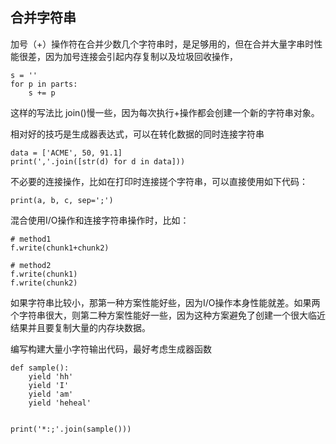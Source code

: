 ## 合并字符串

加号（+）操作符在合并少数几个字符串时，是足够用的，但在合并大量字串时性能很差，因为加号连接会引起内存复制以及垃圾回收操作，

```
s = ''
for p in parts:
    s += p
```
这样的写法比 join()慢一些，因为每次执行+操作都会创建一个新的字符串对象。

相对好的技巧是生成器表达式，可以在转化数据的同时连接字符串

```
data = ['ACME', 50, 91.1]
print(','.join([str(d) for d in data]))
```

不必要的连接操作，比如在打印时连接搓个字符串，可以直接使用如下代码：
```
print(a, b, c, sep=';')
```

混合使用I/O操作和连接字符串操作时，比如：
```
# method1
f.write(chunk1+chunk2)

# method2
f.write(chunk1)
f.write(chunk2)
```
如果字符串比较小，那第一种方案性能好些，因为I/O操作本身性能就差。如果两个字符串很大，则第二种方案性能好一些，因为这种方案避免了创建一个很大临近结果并且要复制大量的内存块数据。

编写构建大量小字符输出代码，最好考虑生成器函数

```
def sample():
    yield 'hh'
    yield 'I'
    yield 'am'
    yield 'heheal'


print('*:;'.join(sample()))
```

